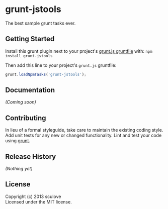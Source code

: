 # grunt-jstools

The best sample grunt tasks ever.

## Getting Started
Install this grunt plugin next to your project's [grunt.js gruntfile][getting_started] with: `npm install grunt-jstools`

Then add this line to your project's `grunt.js` gruntfile:

```javascript
grunt.loadNpmTasks('grunt-jstools');
```

[grunt]: http://gruntjs.com/
[getting_started]: https://github.com/gruntjs/grunt/blob/master/docs/getting_started.md

## Documentation
_(Coming soon)_

## Contributing
In lieu of a formal styleguide, take care to maintain the existing coding style. Add unit tests for any new or changed functionality. Lint and test your code using [grunt][grunt].

## Release History
_(Nothing yet)_

## License
Copyright (c) 2013 sculove  
Licensed under the MIT license.
